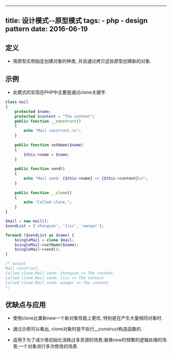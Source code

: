 ----------------
title: 设计模式--原型模式
tags:
    - php
    - design pattern
date: 2016-06-19
----------------

定义
---

* 用原型实例指定创建对象的种类, 并且通过拷贝这些原型创建新的对象.

示例
---

* 此模式的实现在PHP中主要是通过clone关键字.

```PHP
class mail
{
    protected $name;
    protected $content = "The content";
    public function __construct()
    {
        echo "Mail construct.\n";
    }
    
    public function setName($name)
    {
        $this->name = $name;
    }
    
    public function send()
    {
        echo "Mail send: {$this->name} => {$this->content}\n";
    }
    
    public function __clone()
    {
        echo "Called clone.";
    }
}

$mail = new mail();
$sendList = ['zhangsan', 'lisi', 'wanger'];

foreach ($sendList as $name) {
    $singleMail = clone $mail;
    $singleMail->setName($name);
    $singleMail->send();
}

/* output
Mail construct.
Called clone.Mail send: zhangsan => The content
Called clone.Mail send: lisi => The content
Called clone.Mail send: wanger => The content
*/
```

优缺点与应用
------

* 使用clone比重新new一个新对象性能上更优, 特别是在产生大量相同对象时.

* 通过示例可以看出, clone对象时是不执行__construct构造函数的.

* 适用于为了减少类初始化消耗过多资源的场景;替换new时频繁的逻辑处理的场景;一个对象进行多次修改的场景.
